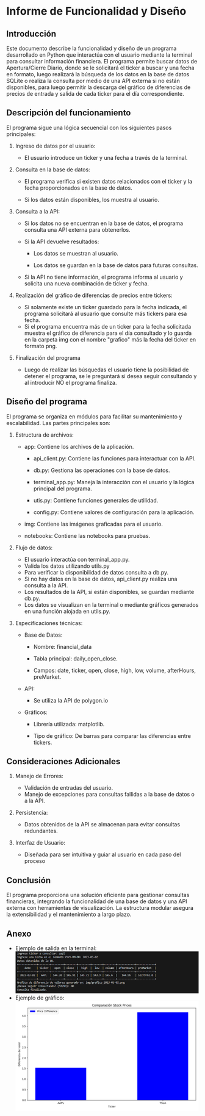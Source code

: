 # Informe de Funcionalidad y Diseño

## Introducción
Este documento describe la funcionalidad y diseño de un programa desarrollado en Python que interactúa con el usuario mediante la terminal para consultar información financiera. El programa permite buscar datos de Apertura/Cierre Diario, donde se le solicitará el ticker a buscar y una fecha en formato, luego realizará la búsqueda de los datos en la base de datos SQLite o realiza la consulta por medio de una API externa si no están disponibles, para luego permitir la descarga del gráfico de diferencias de precios de entrada y salida de cada ticker para el día correspondiente.

## Descripción del funcionamiento

El programa sigue una lógica secuencial con los siguientes pasos principales:

1. Ingreso de datos por el usuario:

    - El usuario introduce un ticker y una fecha a través de la terminal.

2. Consulta en la base de datos:

    - El programa verifica si existen datos relacionados con el ticker y la fecha proporcionados en la base de datos.

    - Si los datos están disponibles, los muestra al usuario.

3. Consulta a la API:

    - Si los datos no se encuentran en la base de datos, el programa consulta una API externa para obtenerlos.

    - Si la API devuelve resultados:

        - Los datos se muestran al usuario.

        - Los datos se guardan en la base de datos para futuras consultas.

    - Si la API no tiene información, el programa informa al usuario y solicita una nueva combinación de ticker y fecha.

4. Realización del gráfico de diferencias de precios entre tickers:

    - Si solamente existe un ticker guardado para la fecha indicada, el programa solicitará al usuario que consulte más tickers para esa fecha.
    - Si el programa encuentra más de un ticker para la fecha solicitada muestra el gráfico de diferencia para el día consultado y lo guarda en la carpeta img con el nombre "grafico" más la fecha del ticker en formato png.

5. Finalización del programa
    - Luego de realizar las búsquedas el usuario tiene la posibilidad de detener el programa, se le preguntará si desea seguir consultando y al introducir NO el programa finaliza.

## Diseño del programa

El programa se organiza en módulos para facilitar su mantenimiento y escalabilidad. Las partes principales son:

1. Estructura de archivos:

   - app: Contiene los archivos de la aplicación.
  
       - api_client.py: Contiene las funciones para interactuar con la API.
    
        - db.py: Gestiona las operaciones con la base de datos.
    
        - terminal_app.py: Maneja la interacción con el usuario y la lógica principal del programa.
    
        - utis.py: Contiene funciones generales de utilidad.
      
        - config.py: Contiene valores de configuración para la aplicación.
    - img: Contiene las imágenes graficadas para el usuario.
    - notebooks: Contiene las notebooks para pruebas.
      
3. Flujo de datos:
    - El usuario interactúa con terminal_app.py.
    - Valida los datos utilizando utils.py
    - Para verificar la disponibilidad de datos consulta a db.py.
    - Si no hay datos en la base de datos, api_client.py realiza una consulta a la API.
    - Los resultados de la API, si están disponibles, se guardan mediante db.py.
    - Los datos se visualizan en la terminal o mediante gráficos generados en una función alojada en utils.py.
      
4. Especificaciones técnicas:
    - Base de Datos:
        - Nombre: financial_data
     
        - Tabla principal: daily_open_close.
     
        - Campos: date, ticker, open, close, high, low, volume,  afterHours, preMarket.

    - API:
  
        - Se utiliza la API de polygon.io
              
    - Gráficos:

        - Librería utilizada: matplotlib.

        - Tipo de gráfico: De barras para comparar las diferencias entre tickers.

## Consideraciones Adicionales

1. Manejo de Errores:

    - Validación de entradas del usuario.
    - Manejo de excepciones para consultas fallidas a la base de datos o a la API.

3. Persistencia:

    - Datos obtenidos de la API se almacenan para evitar consultas redundantes.

5. Interfaz de Usuario:

    - Diseñada para ser intuitiva y guiar al usuario en cada paso del proceso

## Conclusión
El programa proporciona una solución eficiente para gestionar consultas financieras, integrando la funcionalidad de una base de datos y una API externa con herramientas de visualización. La estructura modular asegura la extensibilidad y el mantenimiento a largo plazo.

## Anexo
- Ejemplo de salida en la terminal:  
![Terminal](https://raw.githubusercontent.com/vani98/TP-Python-2024/main/img/CapturaTerminal.PNG)
- Ejemplo de gráfico:
![Grafico](https://raw.githubusercontent.com/vani98/TP-Python-2024/main/img/grafico_2023-03-02.png)